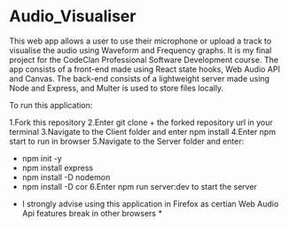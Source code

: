 # Audio_Visualiser

This web app allows a user to use their microphone or upload a track to visualise the audio using Waveform and Frequency graphs. 
It is my final project for the CodeClan Professional Software Development course. The app consists of a front-end made using React 
state hooks, Web Audio API and Canvas. The back-end consists of a lightweight server made using Node and Express, and Multer is 
used to store files locally.

To run this application:

1.Fork this repository
2.Enter git clone + the forked repository url in your terminal
3.Navigate to the Client folder and enter npm install
4.Enter npm start to run in browser
5.Navigate to the Server folder and enter:
 - npm init -y
 - npm install express
 - npm install -D nodemon
 - npm install -D cor
6.Enter npm run server:dev to start the server

* I strongly advise using this application in Firefox as certian Web Audio Api features break in other browsers *
